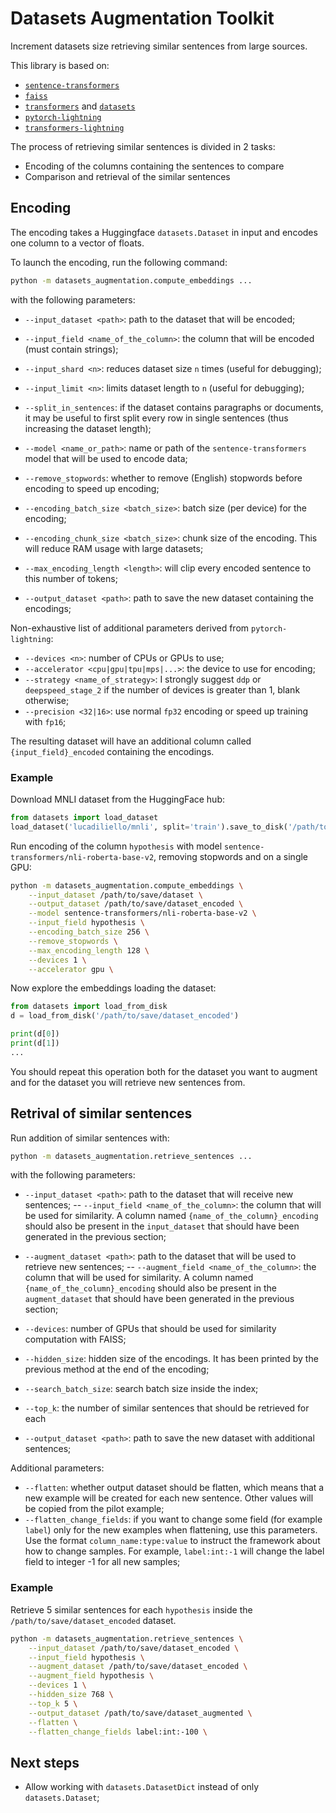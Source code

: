 # Datasets Augmentation Toolkit
Increment datasets size retrieving similar sentences from large sources.

This library is based on:
- [`sentence-transformers`](https://www.sbert.net)
- [`faiss`](https://faiss.ai)
- [`transformers`](https://huggingface.co/docs/transformers/index) and [`datasets`](https://huggingface.co/docs/datasets/index)
- [`pytorch-lightning`](https://pytorch-lightning.readthedocs.io/en/latest/)
- [`transformers-lightning`](https://github.com/iKernels/transformers-lightning)


The process of retrieving similar sentences is divided in 2 tasks:
- Encoding of the columns containing the sentences to compare
- Comparison and retrieval of the similar sentences


## Encoding

The encoding takes a Huggingface `datasets.Dataset` in input and encodes one column to a vector of floats.

To launch the encoding, run the following command:

```bash
python -m datasets_augmentation.compute_embeddings ... 
```

with the following parameters:
- `--input_dataset <path>`: path to the dataset that will be encoded;
- `--input_field <name_of_the_column>`: the column that will be encoded (must contain strings);
- `--input_shard <n>`: reduces dataset size `n` times (useful for debugging);
- `--input_limit <n>`: limits dataset length to `n` (useful for debugging);
- `--split_in_sentences`: if the dataset contains paragraphs or documents, it may be useful to first split every row in single sentences (thus increasing the dataset length);

- `--model <name_or_path>`: name or path of the `sentence-transformers` model that will be used to encode data;
- `--remove_stopwords`: whether to remove (English) stopwords before encoding to speed up encoding;
- `--encoding_batch_size <batch_size>`: batch size (per device) for the encoding;
- `--encoding_chunk_size <batch_size>`: chunk size of the encoding. This will reduce RAM usage with large datasets;
- `--max_encoding_length <length>`: will clip every encoded sentence to this number of tokens;

- `--output_dataset <path>`: path to save the new dataset containing the encodings;

Non-exhaustive list of additional parameters derived from `pytorch-lightning`:
- `--devices <n>`: number of CPUs or GPUs to use;
- `--accelerator <cpu|gpu|tpu|mps|...>`: the device to use for encoding;
- `--strategy <name_of_strategy>`: I strongly suggest `ddp` or `deepspeed_stage_2` if the number of devices is greater than 1, blank otherwise;
- `--precision <32|16>`: use normal `fp32` encoding or speed up training with `fp16`;

The resulting dataset will have an additional column called `{input_field}_encoded` containing the encodings.


### Example

Download MNLI dataset from the HuggingFace hub:

```python
from datasets import load_dataset
load_dataset('lucadiliello/mnli', split='train').save_to_disk('/path/to/save/dataset')
```

Run encoding of the column `hypothesis` with model `sentence-transformers/nli-roberta-base-v2`, removing stopwords and on a single GPU:
```bash
python -m datasets_augmentation.compute_embeddings \
    --input_dataset /path/to/save/dataset \
    --output_dataset /path/to/save/dataset_encoded \
    --model sentence-transformers/nli-roberta-base-v2 \
    --input_field hypothesis \
    --encoding_batch_size 256 \
    --remove_stopwords \
    --max_encoding_length 128 \
    --devices 1 \
    --accelerator gpu \
```

Now explore the embeddings loading the dataset:

```python
from datasets import load_from_disk
d = load_from_disk('/path/to/save/dataset_encoded')

print(d[0])
print(d[1])
...
```

You should repeat this operation both for the dataset you want to augment and for the dataset you will retrieve new sentences from.


## Retrival of similar sentences

Run addition of similar sentences with:

```bash
python -m datasets_augmentation.retrieve_sentences ...
```

with the following parameters:
- `--input_dataset <path>`: path to the dataset that will receive new sentences;
-- `--input_field <name_of_the_column>`: the column that will be used for similarity. A column named `{name_of_the_column}_encoding` should also be present in the `input_dataset` that should have been generated in the previous section;

- `--augment_dataset <path>`: path to the dataset that will be used to retrieve new sentences;
-- `--augment_field <name_of_the_column>`: the column that will be used for similarity. A column named `{name_of_the_column}_encoding` should also be present in the `augment_dataset` that should have been generated in the previous section;

- `--devices`: number of GPUs that should be used for similarity computation with FAISS;
- `--hidden_size`: hidden size of the encodings. It has been printed by the previous method at the end of the encoding;
- `--search_batch_size`: search batch size inside the index;
- `--top_k`: the number of similar sentences that should be retrieved for each 

- `--output_dataset <path>`: path to save the new dataset with additional sentences;

Additional parameters:
- `--flatten`: whether output dataset should be flatten, which means that a new example will be created for each new sentence. Other values will be copied from the pilot example;
- `--flatten_change_fields`: if you want to change some field (for example `label`) only for the new examples when flattening, use this parameters. Use the format `column_name:type:value` to instruct the framework about how to change samples. For example, `label:int:-1` will change the label field to integer -1 for all new samples;


### Example

Retrieve 5 similar sentences for each `hypothesis` inside the `/path/to/save/dataset_encoded` dataset.

```bash
python -m datasets_augmentation.retrieve_sentences \
    --input_dataset /path/to/save/dataset_encoded \
    --input_field hypothesis \
    --augment_dataset /path/to/save/dataset_encoded \
    --augment_field hypothesis \
    --devices 1 \
    --hidden_size 768 \
    --top_k 5 \
    --output_dataset /path/to/save/dataset_augmented \
    --flatten \
    --flatten_change_fields label:int:-100 \
```


## Next steps
- Allow working with `datasets.DatasetDict` instead of only `datasets.Dataset`;
